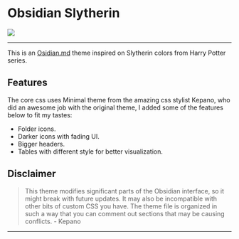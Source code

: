 # Obsidian Slytherin
![](https://i.imgur.com/jvdjA1R.png)
___
This is an [Osidian.md](https://obsidian.md/) theme inspired on Slytherin colors from Harry Potter series.

## Features
The core css uses Minimal theme from the amazing css stylist Kepano, who did an awesome job with the original theme, I added some of the features below to fit my tastes:
- Folder icons.
- Darker icons with fading UI.
- Bigger headers.
- Tables with different style for better visualization.

## Disclaimer
> This theme modifies significant parts of the Obsidian interface, so it might break with future updates. It may also be incompatible with other bits of custom CSS you have. The theme file is organized in such a way that you can comment out sections that may be causing conflicts. - Kepano
___
